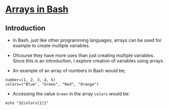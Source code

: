 # <ins>Arrays in Bash</ins>
## Introduction
- In Bash, just like other programming languages, arrays can be used for example to create multiple variables.

- Ofcourse they have more uses than just creating multiple variables. Since this is an introduction, I explore creation of variables using arrays.


- An example of an array of numbers in Bash would be;
```
number=(1, 2, 3, 4, 5)
colors=("Blue", "Green", "Red", "Orange")
```

- Accessing the value `Green` in the array `colors` would be:
```
echo "${colors[1]}"
```